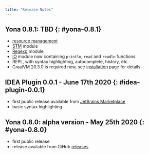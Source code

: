 ```yaml
---
title: "Release Notes"
---
```


## Yona 0.8.1: TBD  {: #yona-0.8.1}
* [resource management](/features/resource-management)
* [STM](/stdlib/stm) module
* [Regexp](/stdlib/regexp) module
* [IO](/stdlib/io) module now containing `println`, `read` and `readln` functions
* REPL, with syntax highlighting, autocomplete, history, etc.
* GraalVM 20.3.0 is required now, see [installation](/getting_started/installation) page for details

## IDEA Plugin 0.0.1 - June 17th 2020  {: #idea-plugin-0.0.1}
* first public release available from [JetBrains Marketplace](https://plugins.jetbrains.com/plugin/14536-yona-language)
* basic syntax highlighting

## Yona 0.8.0: alpha version - May 25th 2020  {: #yona-0.8.0}
* first public release
* release available from GiHub [releases](https://github.com/yona-lang/yona/releases/tag/0.8.0)

